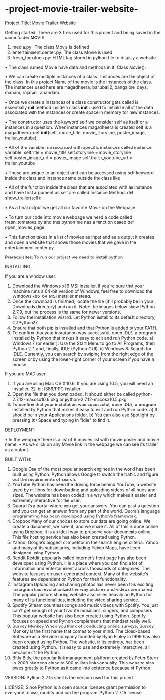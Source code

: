 # -project-movie-trailer-website-
Project Title: Movie Trailer Website

Getting started: 
There are 3 files used for this project and being saved in the same folder MOVIE
1.	media.py :  The class Movie is defined
2.	entertainment.center.py: The class Movie is used
3.	fresh_tomatoes.py: HTML  tag stored in python file to display a website

•	The class named Movie have data and methods in it.
Class Movie():

•	We can create multiple instances of a class .
Instances are the object of the class. In this project Name of the movie is the instances of the class. The instances used here are magadheera, bahubali2, bangalore_days, manam, rajarani, anandam.

•	Once we create a instances of a class constructor gets called is essentially __init__ method inside a class
__init__ : used to initialize all of the data associated with the instances or create space in memory for new instances.

•	The constructor uses the keyword self we consider self as itself or a instances in a question. When instances magadheera is created self is a magadheera.
def __init__(self, movie_title, movie_storyline, poster_image, trailer_youtube):

•	All of the variable is associated with specific instances called instance variable.
              self.title = movie_title
              self.storyline = movie_storyline
              self.poster_image_url = poster_image
              self.trailer_youtube_url = trailer_youtube

•	These are unique to an object and can be accessed using self keyword inside the class and instance name outside the class like 

•	All of the function inside the class that are associated with an instance and have first argument as self are called Instance Method.
  def show_trailer(self):

•	As a final output we get all our favorite Movie on the Webpage

•	To turn our code into movie webpage we need a code called fresh_tomatoes.py  and this python file has a function called 
  def open_movies_page

•	This function takes in a list of movies as input and as a output it creates and open a website that shows those movies that we gave in the entertainment.center.py

Prerequisites:
	To run our project we need to install python

INSTALLING:

If you are a window user:

1.	Download the Windows x86 MSI installer. If you're sure that your machine runs a 64-bit version of 
Windows, feel free to download the Windows x86-64 MSI installer instead.
2.	Once the download is finished, locate the file (it'll probably be in your Downloads directory) and run it. Note: the images below show Python 2.7.9, but the process is the same for newer versions.
3.	Follow the installation wizard. Let Python install to its default directory, C:\Python27\.
4.	Ensure that both pip is installed and that Python is added to your PATH.
5.	To confirm that your installation was successful, open IDLE, a program installed by Python that makes it easy to edit and run Python code.
a) Windows 7 (or earlier): Use the Start Menu to go to All Programs, then Python 2.7, and, finally, IDLE (Python GUI).
b) Windows 8: Search for IDLE. Currently, you can search by swiping from the right edge of the screen or by using the lower-right corner of your screen if you have a mouse.

If you are MAC user

1.	If you are using Mac OS X 10.6. If you are using 10.5, you will need an installer, 32-bit i386/PPC installer.
2.	Open the file that you downloaded. It should either be called python-2.7.12-macosx10.6.pkg or python-2.7.12-macosx10.5.pkg
3.	To confirm that your installation was successful, open IDLE, a program installed by Python that makes it easy to edit and run Python code.
a)	It should be in your Applications folder.
b)	You can also use Spotlight by pressing ⌘+Space and typing in "idle" to find it.

DEPLOYMENT:

•	In the webpage there is a list of 6 movies list with movie poster and movie name.
•	As we click on any Movie link in the webpage  we can see its trailer as a output.

BUILT WITH:

1. Google
One of the most popular search engines in the world has been built using Python. Python allows Google to switch the traffic and figure out the requirements of search.
2. YouTube
Python has been the driving force behind YouTube, a website used by millions for downloading and uploading videos of all hues and sizes.  The website has been coded in a way which makes it easier and extremely interactive for the user.
3. Quora
It’s a portal where you get your answers. You can post a question and you can get an answer from any part of the world.  Quora’s language programming has been developed using Python’s framework.
4. Dropbox
Many of our choices to store our data are going online. We create a document, we save it, and we share it. All of this is done online using Dropbox. It is an ideal way to preserve your documents online. This file hosting service has also been created using Python.
5. Yahoo!
Google’s biggest competitor in the search engine criteria. Yahoo and many of its subsidiaries, including Yahoo Maps, have been designed using Python.
6. Reddit
Reddit, popularly called internet’s front page has also been developed using Python. It is a place where you can find a lot of information and entertainment across thousands of categories. The website focuses on user-generated content. Many of the website’s features are dependent on Python for their functionality.
7. Instagram
 	Uploading and sharing photos has never been this exciting. Instagram has revolutionized the way pictures and videos are shared. The popular picture sharing website also relies heavily on Python for many of its functionalities, including the video sharing service.
8.  Spotify
Stream countless songs and music videos with Spotify. You just can’t get enough of your favorite musicians, singers, and composers. This popular website has also been created using Python. Spotify focuses on speed and Python complements that mindset really well.
9. Survey Monkey
When you think of conducting online surveys, Survey Monkey is the first name that comes to your mind. The cloud-based Software as a Service company founded by Ryan Finley in 1999 has also been created using Python.  The website, in its entirety, has been created using Python. It is easy to use and extremely interactive, all because of the Python.
10. Bitly
Bitly, the popular link management platform created by Peter Stern in 2008 shortens close to 600 million links annually. This website also owes greatly to Python as it came into existence because of Python.

VERSION:
Python 2.7.15 shell is the version used for this project.

LICENSE:
Since Python is a open source licenses grant permission to everyone to use, modify and run the program.
Python 2.7.15 license






